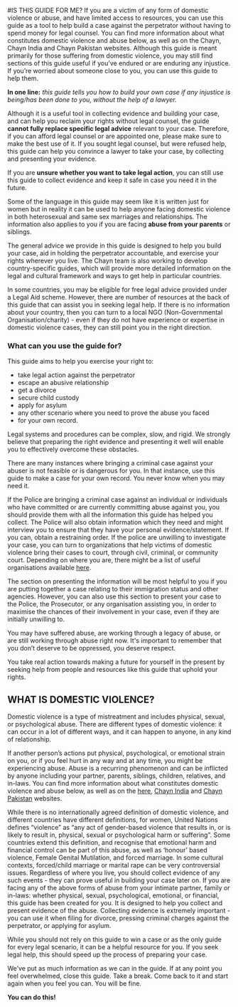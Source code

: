 #IS THIS GUIDE FOR ME?
If you are a victim of any form of domestic violence or abuse, and have limited access to resources, you can use this guide as a tool to help build a case against the perpetrator without having to spend money for legal counsel.  You can find more information about what constitutes domestic violence and abuse below, as well as on the Chayn, Chayn India and Chayn Pakistan websites. Although this guide is meant primarily for those suffering from domestic violence, you may still find sections of this guide useful if you’ve endured or are enduring any injustice. If you’re worried about someone close to you, you can use this guide to help them.

**In one line:** _this guide tells you how to build your own case if any injustice is being/has been done to you, without the help of a lawyer._

Although it is a useful tool in collecting evidence and building your case, and can help you reclaim your rights without legal counsel, the guide **cannot fully replace specific legal advice** relevant to your case. Therefore, if you can afford legal counsel or are appointed one, please make sure to make the best use of it. If you sought legal counsel, but were refused help, this guide can help you convince a lawyer to take your case, by collecting and presenting your evidence.

If you are **unsure whether you want to take legal action**, you can still use this guide to collect evidence and keep it safe in case you need it in the future.

Some of the language in this guide may seem like it is written just for women but in reality it can be used to help anyone facing domestic violence in both heterosexual and same sex marriages and relationships. The information also applies to you if you are facing **abuse from your parents** or siblings.

The general advice we provide in this guide is designed to help you build your case, aid in holding the perpetrator accountable, and exercise your rights wherever you live. The Chayn team is also working to develop country-specific guides, which will provide more detailed information on the legal and cultural framework and ways to get help in particular countries.

In some countries, you may be eligible for free legal advice provided under a Legal Aid scheme. However, there are number of resources at the back of this guide that can assist you in seeking legal help. If there is no information about your country, then you can turn to a local NGO (Non-Governmental Organisation/charity) - even if they do not have experience or expertise in domestic violence cases, they can still point you in the right direction.

### What can you use the guide for?
This guide aims to help you exercise your right to:
+ take legal action against the perpetrator
+ escape an abusive relationship
+ get a divorce
+ secure child custody
+ apply for asylum
+ any other scenario where you need to prove the abuse you faced
+ for your own record.

Legal systems and procedures can be complex, slow, and rigid. We strongly believe that preparing the right evidence and presenting it well will enable you to effectively overcome these obstacles. 

There are many instances where bringing a criminal case against your abuser is not feasible or is dangerous for you. In that instance, use this guide to make a case for your own record. You never know when you may need it. 

If the Police are bringing a criminal case against an individual or individuals who have committed or are currently committing abuse against you, you should provide them with all the information this guide has helped you collect. The Police will also obtain information which they need and might interview you to ensure that they have your personal evidence/statement.  If you can, obtain a restraining order. If the police are unwilling to investigate your case, you can turn to organizations that help victims of domestic violence bring their cases to court, through civil, criminal, or community court. Depending on where you are, there might be a list of useful organisations available [here](http://chayn.co/).

The section on presenting the information will be most helpful to you if you are putting together a case relating to their immigration status and other agencies. However, you can also use this section to present your case to the Police, the Prosecutor, or any organisation assisting you, in order to maximise the chances of their involvement in your case, even if  they are initially unwilling to.

You may have suffered abuse, are working through a legacy of abuse, or are still working through abuse right now. It's important to remember that you don’t deserve to be oppressed, you deserve respect. 

You take real action towards making a future for yourself in the present by seeking help from people and resources like this guide that uphold your rights.

## WHAT IS DOMESTIC VIOLENCE?
Domestic violence is a type of mistreatment and includes physical, sexual, or psychological abuse. There are different types of domestic violence: it can occur in a lot of different ways, and it can happen to anyone, in any kind of relationship. 

If another person’s actions put physical, psychological, or emotional strain on you, or if you feel hurt in any way and at any time, you might be experiencing abuse. Abuse is a recurring phenomenon and can be inflicted by anyone including your partner, parents, siblings, children, relatives, and in-laws. You can find more information about what constitutes domestic violence and abuse below, as well as on the [here](http://chayn.co/), [Chayn India](http://chaynindia.com/) and  [Chayn Pakistan](http://chaynpakistan.org/) websites.

While there is no internationally agreed definition of domestic violence, and different countries have different definitions, for women, United Nations defines “violence” as “any act of gender-based violence that results in, or is likely to result in, physical, sexual or psychological harm or suffering”.  Some countries extend this definition, and recognise that emotional harm and financial control can be part of this abuse, as well as ‘honour’ based violence, Female Genital Mutilation, and forced marriage. In some cultural contexts, forced/child marriage or marital rape can be very controversial issues. Regardless of where you live, you should collect evidence of any such events - they can prove useful in building your case later on.
If you are facing any of the above forms of abuse from your intimate partner, family or in-laws: whether physical, sexual, psychological, emotional, or financial, this guide has been created for you. It is designed to help you collect and present evidence of the abuse. Collecting evidence is extremely important - you can use it when filing for divorce, pressing criminal charges against the perpetrator, or applying for asylum.

While you should not rely on this guide to win a case or as the only guide for every legal scenario, it can be a helpful resource for you. If you seek legal help, this should speed up the process of preparing your case. 

We’ve put as much information as we can in the guide. If at any point you feel overwhelmed, close this guide. Take a break. Come back to it and start again when you feel you can. You will be fine.

**You can do this!**